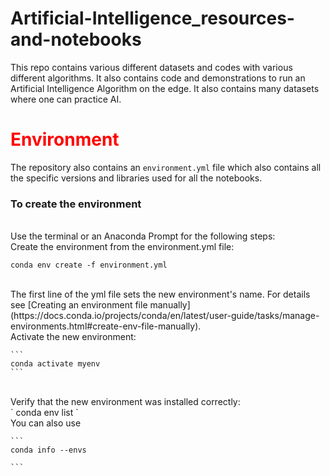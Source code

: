 # Artificial-Intelligence_resources-and-notebooks
This repo contains various different datasets and codes with various different algorithms. It also contains code and demonstrations to run an Artificial Intelligence Algorithm on the edge. It also contains many datasets where one can practice AI.
<br>
<font color=red><h1>Environment</h1></font>
The repository also contains an `environment.yml` file which also contains all the specific versions and libraries used for all the notebooks.<br>
<h3>To create the environment</h3>
<br>
  Use the terminal or an Anaconda Prompt for the following steps:<br>
  Create the environment from the environment.yml file:<br>
    
```
conda env create -f environment.yml
```
<br>
    The first line of the yml file sets the new environment's name. For details see [Creating an environment file manually](https://docs.conda.io/projects/conda/en/latest/user-guide/tasks/manage-environments.html#create-env-file-manually).<br>
    Activate the new environment:
    <br>
    
    ```
    conda activate myenv
    ```
    
<br>
    Verify that the new environment was installed correctly:<br>
    `
    conda env list
    `<br>
    You can also use 
    
    ```
    conda info --envs
    
    ```
